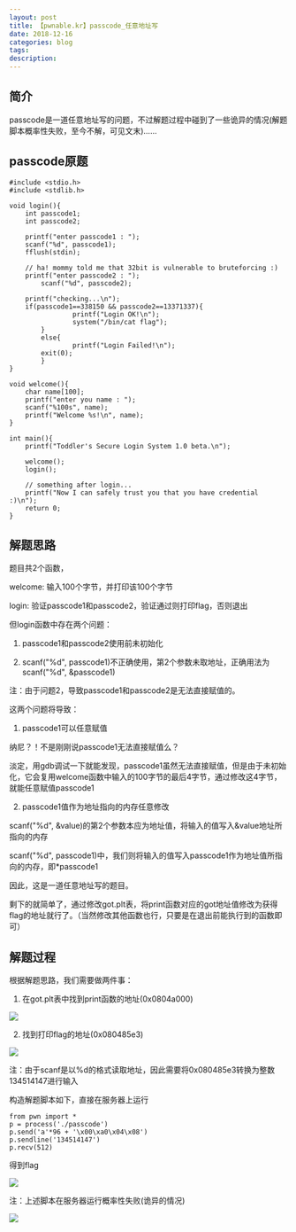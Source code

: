 ```yaml
---
layout: post
title: 【pwnable.kr】passcode_任意地址写
date: 2018-12-16
categories: blog
tags: 
description: 
---
```


## 简介
passcode是一道任意地址写的问题，不过解题过程中碰到了一些诡异的情况(解题脚本概率性失败，至今不解，可见文末)……

## passcode原题
```
#include <stdio.h>
#include <stdlib.h>

void login(){
    int passcode1;
    int passcode2;

    printf("enter passcode1 : ");
    scanf("%d", passcode1);
    fflush(stdin);

    // ha! mommy told me that 32bit is vulnerable to bruteforcing :)
    printf("enter passcode2 : ");
        scanf("%d", passcode2);

    printf("checking...\n");
    if(passcode1==338150 && passcode2==13371337){
                printf("Login OK!\n");
                system("/bin/cat flag");
        }
        else{
                printf("Login Failed!\n");
        exit(0);
        }
}

void welcome(){
    char name[100];
    printf("enter you name : ");
    scanf("%100s", name);
    printf("Welcome %s!\n", name);
}

int main(){
    printf("Toddler's Secure Login System 1.0 beta.\n");

    welcome();
    login();

    // something after login...
    printf("Now I can safely trust you that you have credential :)\n");
    return 0;   
}
```

## 解题思路
题目共2个函数，

welcome: 输入100个字节，并打印该100个字节

login: 验证passcode1和passcode2，验证通过则打印flag，否则退出

但login函数中存在两个问题：

1) passcode1和passcode2使用前未初始化

2) scanf("%d", passcode1)不正确使用，第2个参数未取地址，正确用法为scanf("%d", &passcode1)

注：由于问题2，导致passcode1和passcode2是无法直接赋值的。

这两个问题将导致：

1) passcode1可以任意赋值

纳尼？！不是刚刚说passcode1无法直接赋值么？

淡定，用gdb调试一下就能发现，passcode1虽然无法直接赋值，但是由于未初始化，它会复用welcome函数中输入的100字节的最后4字节，通过修改这4字节，就能任意赋值passcode1

2) passcode1值作为地址指向的内存任意修改

scanf("%d", &value)的第2个参数本应为地址值，将输入的值写入&value地址所指向的内存

scanf("%d", passcode1)中，我们则将输入的值写入passcode1作为地址值所指向的内存，即*passcode1

因此，这是一道任意地址写的题目。

剩下的就简单了，通过修改got.plt表，将print函数对应的got地址值修改为获得flag的地址就行了。（当然修改其他函数也行，只要是在退出前能执行到的函数即可）

## 解题过程
根据解题思路，我们需要做两件事：

1) 在got.plt表中找到print函数的地址(0x0804a000)

![](https://raw.githubusercontent.com/zzz4ck/zzz4ck.github.io/master/screenshot/passcode-got.plt.PNG)

2) 找到打印flag的地址(0x080485e3)

![](https://raw.githubusercontent.com/zzz4ck/zzz4ck.github.io/master/screenshot/passcode-stack.PNG)

注：由于scanf是以%d的格式读取地址，因此需要将0x080485e3转换为整数‭134514147‬进行输入

构造解题脚本如下，直接在服务器上运行
```
from pwn import *
p = process('./passcode')
p.send('a'*96 + '\x00\xa0\x04\x08')
p.sendline('‭134514147‬')
p.recv(512)
```

得到flag

![](https://raw.githubusercontent.com/zzz4ck/zzz4ck.github.io/master/screenshot/passcode-success.PNG)

注：上述脚本在服务器运行概率性失败(诡异的情况)

![](https://raw.githubusercontent.com/zzz4ck/zzz4ck.github.io/master/screenshot/passcode-fail.PNG)